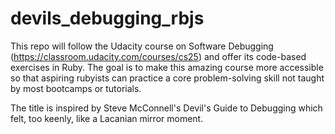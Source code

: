 # devils_debugging_rbjs

This repo will follow the Udacity course on Software Debugging (https://classroom.udacity.com/courses/cs25) and offer its code-based exercises in Ruby. The goal is to make this amazing course more accessible so that aspiring rubyists can practice a core problem-solving skill not taught by most bootcamps or tutorials.

The title is inspired by Steve McConnell's Devil's Guide to Debugging which felt, too keenly, like a Lacanian mirror moment.

